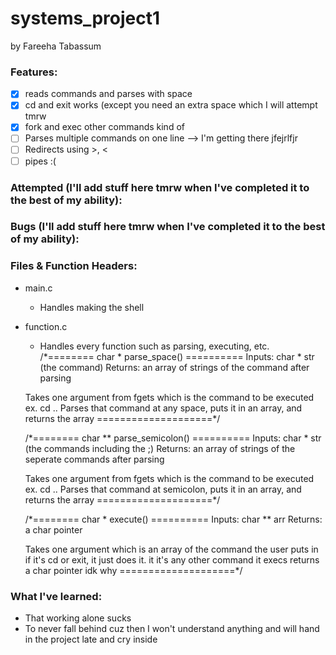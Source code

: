 # systems_project1
by Fareeha Tabassum

### Features:
- [x] reads commands and parses with space
- [x] cd and exit works (except you need an extra space which I will attempt tmrw
- [x] fork and exec other commands kind of
- [ ] Parses multiple commands on one line --> I'm getting there jfejrlfjr
- [ ] Redirects using >, <
- [ ] pipes :(	
### Attempted (I'll add stuff here tmrw when I've completed it to the best of my ability):
	
### Bugs (I'll add stuff here tmrw when I've completed it to the best of my ability):
	
### Files & Function Headers:
* main.c
	* Handles making the shell
	
* function.c
	* Handles every function such as parsing, executing, etc.
	/*======== char * parse_space() ==========
	Inputs: char * str (the command)
	Returns: an array of strings of the command after parsing 

	Takes one argument from fgets which is the command to be executed
	ex. cd ..
	Parses that command at any space, 
	puts it in an array,
	and returns the array
	====================*/

	/*======== char ** parse_semicolon() ==========
	Inputs:  char * str (the commands including the ;)
	Returns: an array of strings of the seperate commands after parsing 

	Takes one argument from fgets which is the command to be executed
	ex. cd ..
	Parses that command at semicolon, 
	puts it in an array,
	and returns the array
	====================*/

	/*======== char * execute() ==========
	Inputs:  char ** arr
	Returns: a char pointer

	Takes one argument which is an array of the command the user puts in
	if it's cd or exit, it just does it.
	it it's any other command it execs
	returns a char pointer idk why
	====================*/

### What I've learned:
  * That working alone sucks
  * To never fall behind cuz then I won't understand anything and will hand in the project late and cry inside
